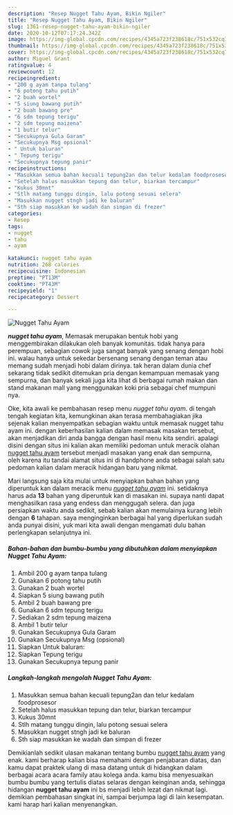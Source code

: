 ```yaml
---
description: "Resep Nugget Tahu Ayam, Bikin Ngiler"
title: "Resep Nugget Tahu Ayam, Bikin Ngiler"
slug: 1361-resep-nugget-tahu-ayam-bikin-ngiler
date: 2020-10-12T07:17:24.342Z
image: https://img-global.cpcdn.com/recipes/4345a723f238618c/751x532cq70/nugget-tahu-ayam-foto-resep-utama.jpg
thumbnail: https://img-global.cpcdn.com/recipes/4345a723f238618c/751x532cq70/nugget-tahu-ayam-foto-resep-utama.jpg
cover: https://img-global.cpcdn.com/recipes/4345a723f238618c/751x532cq70/nugget-tahu-ayam-foto-resep-utama.jpg
author: Miguel Grant
ratingvalue: 4
reviewcount: 12
recipeingredient:
- "200 g ayam tanpa tulang"
- "6 potong tahu putih"
- "2 buah wortel"
- "5 siung bawang putih"
- "2 buah bawang pre"
- "6 sdm tepung terigu"
- "2 sdm tepung maizena"
- "1 butir telur"
- "Secukupnya Gula Garam"
- "Secukupnya Msg opsional"
- " Untuk baluran"
- " Tepung terigu"
- "Secukupnya tepung panir"
recipeinstructions:
- "Masukkan semua bahan kecuali tepung2an dan telur kedalam foodprosesor"
- "Setelah halus masukkan tepung dan telur, biarkan tercampur"
- "Kukus 30mnt"
- "Stlh matang tunggu dingin, lalu potong sesuai selera"
- "Masukkan nugget stngh jadi ke baluran"
- "Sth siap masukkan ke wadah dan simpan di frezer"
categories:
- Resep
tags:
- nugget
- tahu
- ayam

katakunci: nugget tahu ayam 
nutrition: 268 calories
recipecuisine: Indonesian
preptime: "PT13M"
cooktime: "PT43M"
recipeyield: "1"
recipecategory: Dessert

---
```



![Nugget Tahu Ayam](https://img-global.cpcdn.com/recipes/4345a723f238618c/751x532cq70/nugget-tahu-ayam-foto-resep-utama.jpg)

<b><i>nugget tahu ayam</i></b>, Memasak merupakan bentuk hobi yang menggembirakan dilakukan oleh banyak komunitas. tidak hanya para perempuan, sebagian cowok juga sangat banyak yang senang dengan hobi ini. walau hanya untuk sekedar bersenang senang dengan teman atau memang sudah menjadi hobi dalam dirinya. tak heran dalam dunia chef sekarang tidak sedikit ditemukan pria dengan kemampuan memasak yang sempurna, dan banyak sekali juga kita lihat di berbagai rumah makan dan stand makanan mall yang menggunakan koki pria sebagai chef mumpuni nya.



Oke, kita awali ke pembahasan resep menu <i>nugget tahu ayam</i>. di tengah tengah kegiatan kita, kemungkinan akan terasa membahagiakan jika sejenak kalian menyempatkan sebagian waktu untuk memasak nugget tahu ayam ini. dengan keberhasilan kalian dalam memasak masakan tersebut, akan menjadikan diri anda bangga dengan hasil menu kita sendiri. apalagi disini dengan situs ini kalian akan memiliki pedoman untuk meracik olahan <u>nugget tahu ayam</u> tersebut menjadi masakan yang enak dan sempurna, oleh karena itu tandai alamat situs ini di handphone anda sebagai salah satu pedoman kalian dalam meracik hidangan baru yang nikmat.


Mari langsung saja kita mulai untuk menyiapkan bahan bahan yang diperuntuk kan dalam meracik menu <u><i>nugget tahu ayam</i></u> ini. setidaknya harus ada <b>13</b> bahan yang diperuntuk kan di masakan ini. supaya nanti dapat menghasilkan rasa yang endess dan menggugah selera. dan juga persiapkan waktu anda sedikit, sebab kalian akan memulainya kurang lebih dengan <b>6</b> tahapan. saya menginginkan berbagai hal yang diperlukan sudah anda punyai disini, yuk mari kita awali dengan mengamati dulu bahan perlengkapan selanjutnya ini.

<!--inarticleads1-->

##### Bahan-bahan dan bumbu-bumbu yang dibutuhkan dalam menyiapkan Nugget Tahu Ayam:

1. Ambil 200 g ayam tanpa tulang
1. Gunakan 6 potong tahu putih
1. Gunakan 2 buah wortel
1. Siapkan 5 siung bawang putih
1. Ambil 2 buah bawang pre
1. Gunakan 6 sdm tepung terigu
1. Sediakan 2 sdm tepung maizena
1. Ambil 1 butir telur
1. Gunakan Secukupnya Gula Garam
1. Gunakan Secukupnya Msg (opsional)
1. Siapkan  Untuk baluran:
1. Siapkan  Tepung terigu
1. Gunakan Secukupnya tepung panir




<!--inarticleads2-->

##### Langkah-langkah mengolah Nugget Tahu Ayam:

1. Masukkan semua bahan kecuali tepung2an dan telur kedalam foodprosesor
1. Setelah halus masukkan tepung dan telur, biarkan tercampur
1. Kukus 30mnt
1. Stlh matang tunggu dingin, lalu potong sesuai selera
1. Masukkan nugget stngh jadi ke baluran
1. Sth siap masukkan ke wadah dan simpan di frezer




Demikianlah sedikit ulasan makanan tentang bumbu <u>nugget tahu ayam</u> yang enak. kami berharap kalian bisa memahami dengan penjabaran diatas, dan kamu dapat praktek ulang di masa datang untuk di hidangkan dalam berbagai acara acara family atau kolega anda. kamu bisa menyesuaikan bumbu bumbu yang tertulis diatas selaras dengan keinginan anda, sehingga hidangan <b>nugget tahu ayam</b> ini bs menjadi lebih lezat dan nikmat lagi. demikian pembahasan singkat ini, sampai berjumpa lagi di lain kesempatan. kami harap hari kalian menyenangkan.
